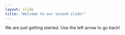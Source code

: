 ```yaml
---
layout: slide
title: "Welcome to our second slide!"
---
```

We are just getting started.
Use the left arrow to go back!
